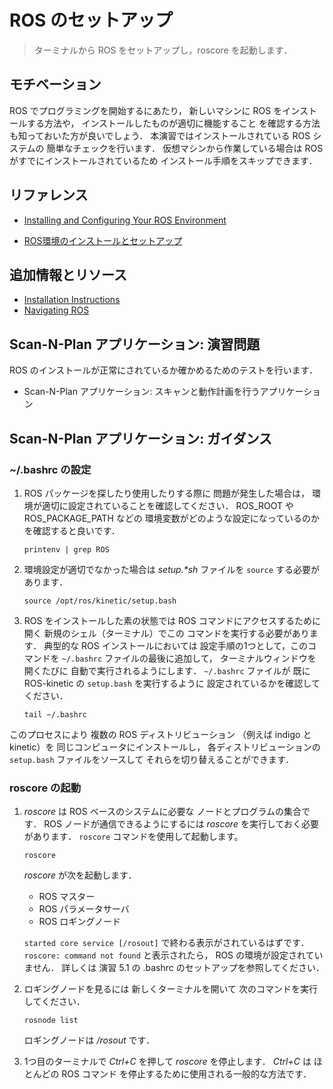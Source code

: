 # ROS のセットアップ

> ターミナルから ROS をセットアップし，roscore を起動します．


## モチベーション

ROS でプログラミングを開始するにあたり，
新しいマシンに ROS をインストールする方法や，
インストールしたものが適切に機能すること
を確認する方法も知っておいた方が良いでしょう．
本演習ではインストールされている ROS システムの
簡単なチェックを行います．
仮想マシンから作業している場合は
ROS がすでにインストールされているため
インストール手順をスキップできます．


## リファレンス

* [Installing and Configuring Your ROS Environment](http://wiki.ros.org/ROS/Tutorials/InstallingandConfiguringROSEnvironment)

* [ROS環境のインストールとセットアップ](http://wiki.ros.org/ja/ROS/Tutorials/InstallingandConfiguringROSEnvironment)


## 追加情報とリソース

* [Installation Instructions](http://wiki.ros.org/kinetic/Installation/Ubuntu)
* [Navigating ROS](http://wiki.ros.org/ROS/Tutorials/NavigatingTheFilesystem)


## Scan-N-Plan アプリケーション: 演習問題

ROS のインストールが正常にされているか確かめるためのテストを行います．

   * Scan-N-Plan アプリケーション: スキャンと動作計画を行うアプリケーション


## Scan-N-Plan アプリケーション: ガイダンス

### ~/.bashrc の設定

1. ROS パッケージを探したり使用したりする際に
   問題が発生した場合は，
   環境が適切に設定されていることを確認してください．
   ROS_ROOT や ROS_PACKAGE_PATH などの
   環境変数がどのような設定になっているのか
   を確認すると良いです．

   ```
   printenv | grep ROS
   ```

1. 環境設定が適切でなかった場合は
   _setup.*sh_ ファイルを `source` する必要があります．

   ```
   source /opt/ros/kinetic/setup.bash
   ```

1. ROS をインストールした素の状態では
   ROS コマンドにアクセスするために開く
   新規のシェル（ターミナル）でこの
   コマンドを実行する必要があります．
   典型的な ROS インストールにおいては
   設定手順の1つとして，このコマンドを
   `~/.bashrc` ファイルの最後に追加して，
   ターミナルウィンドウを開くたびに
   自動で実行されるようにします．
   `~/.bashrc` ファイルが
   既に ROS-kinetic の `setup.bash` を実行するように
   設定されているかを確認してください．

   ```
   tail ~/.bashrc
   ```

このプロセスにより
複数の ROS ディストリビューション
（例えば indigo と kinetic）を
同じコンピュータにインストールし，
各ディストリビューションの
`setup.bash` ファイルをソースして
それらを切り替えることができます．


### roscore の起動

1. _roscore_ は ROS ベースのシステムに必要な
   ノードとプログラムの集合です．
   ROS ノードが通信できるようにするには
   _roscore_ を実行しておく必要があります．
   `roscore` コマンドを使用して起動します。

   ```
   roscore
   ```

   _roscore_ が次を起動します．

   * ROS マスター
   * ROS パラメータサーバ
   * ROS ロギングノード

   `started core service [/rosout]`
   で終わる表示がされているはずです．
   `roscore: command not found` と表示されたら，
   ROS の環境が設定されていません．
   詳しくは 演習 5.1 の
   .bashrc のセットアップを参照してください．

1. ロギングノードを見るには
   新しくターミナルを開いて
   次のコマンドを実行してください．

   ```
   rosnode list
   ```

   ロギングノードは _/rosout_ です．

1. 1つ目のターミナルで
   _Ctrl+C_ を押して
   _roscore_ を停止します．
   _Ctrl+C_ は
   ほとんどの ROS コマンド
   を停止するために使用される一般的な方法です．
